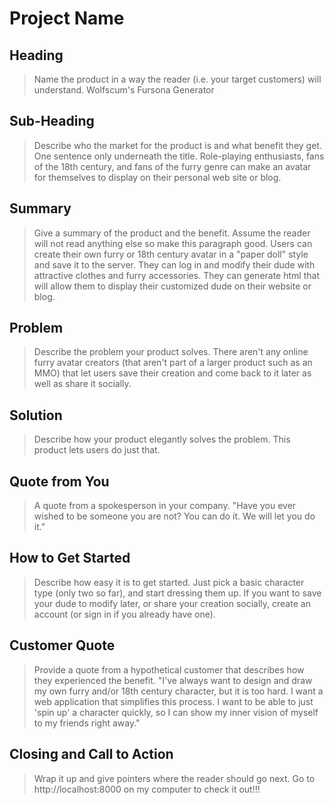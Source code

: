 # Project Name #

<!-- 
> This material was originally posted [here](http://www.quora.com/What-is-Amazons-approach-to-product-development-and-product-management). It is reproduced here for posterities sake.

There is an approach called "working backwards" that is widely used at Amazon. They work backwards from the customer, rather than starting with an idea for a product and trying to bolt customers onto it. While working backwards can be applied to any specific product decision, using this approach is especially important when developing new products or features.

For new initiatives a product manager typically starts by writing an internal press release announcing the finished product. The target audience for the press release is the new/updated product's customers, which can be retail customers or internal users of a tool or technology. Internal press releases are centered around the customer problem, how current solutions (internal or external) fail, and how the new product will blow away existing solutions.

If the benefits listed don't sound very interesting or exciting to customers, then perhaps they're not (and shouldn't be built). Instead, the product manager should keep iterating on the press release until they've come up with benefits that actually sound like benefits. Iterating on a press release is a lot less expensive than iterating on the product itself (and quicker!).

If the press release is more than a page and a half, it is probably too long. Keep it simple. 3-4 sentences for most paragraphs. Cut out the fat. Don't make it into a spec. You can accompany the press release with a FAQ that answers all of the other business or execution questions so the press release can stay focused on what the customer gets. My rule of thumb is that if the press release is hard to write, then the product is probably going to suck. Keep working at it until the outline for each paragraph flows. 

Oh, and I also like to write press-releases in what I call "Oprah-speak" for mainstream consumer products. Imagine you're sitting on Oprah's couch and have just explained the product to her, and then you listen as she explains it to her audience. That's "Oprah-speak", not "Geek-speak".

Once the project moves into development, the press release can be used as a touchstone; a guiding light. The product team can ask themselves, "Are we building what is in the press release?" If they find they're spending time building things that aren't in the press release (overbuilding), they need to ask themselves why. This keeps product development focused on achieving the customer benefits and not building extraneous stuff that takes longer to build, takes resources to maintain, and doesn't provide real customer benefit (at least not enough to warrant inclusion in the press release).
 -->
 
## Heading ##
  > Name the product in a way the reader (i.e. your target customers) will understand.
  Wolfscum's Fursona Generator

## Sub-Heading ##
  > Describe who the market for the product is and what benefit they get. One sentence only underneath the title.
  Role-playing enthusiasts, fans of the 18th century, and fans of the furry genre can make an avatar for themselves to display on their personal web site or blog.

## Summary ##
  > Give a summary of the product and the benefit. Assume the reader will not read anything else so make this paragraph good.
  Users can create their own furry or 18th century avatar in a "paper doll" style and save it to the server. They can log in and modify their dude with attractive clothes and furry accessories. They can generate html that will allow them to display their customized dude on their website or blog.

## Problem ##
  > Describe the problem your product solves.
  There aren't any online furry avatar creators (that aren't part of a larger product such as an MMO) that let users save their creation and come back to it later as well as share it socially.

## Solution ##
  > Describe how your product elegantly solves the problem.
  This product lets users do just that.

## Quote from You ##
  > A quote from a spokesperson in your company.
  "Have you ever wished to be someone you are not? You can do it. We will let you do it."

## How to Get Started ##
  > Describe how easy it is to get started.
  Just pick a basic character type (only two so far), and start dressing them up. If you want to save your dude to modify later, or share your creation socially, create an account (or sign in if you already have one).

## Customer Quote ##
  > Provide a quote from a hypothetical customer that describes how they experienced the benefit.
  "I've always want to design and draw my own furry and/or 18th century character, but it is too hard. I want a web application that simplifies this process. I want to be able to just 'spin up' a character quickly, so I can show my inner vision of myself to my friends right away."

## Closing and Call to Action ##
  > Wrap it up and give pointers where the reader should go next.
  Go to http://localhost:8000 on my computer to check it out!!!
